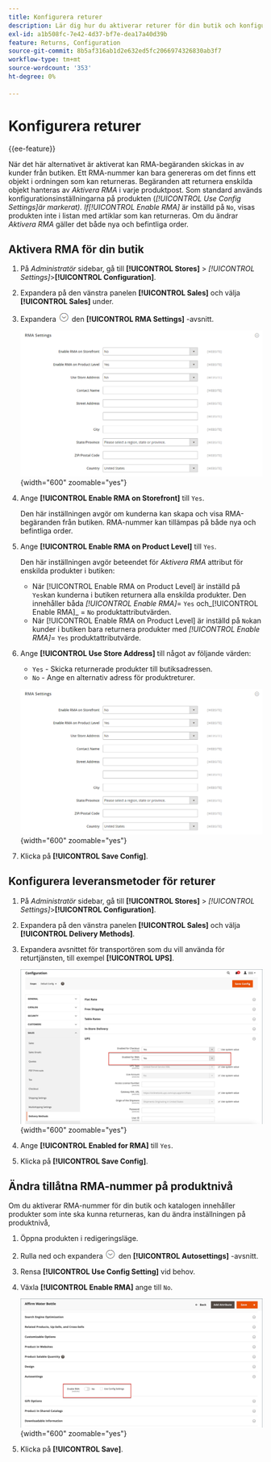 ```yaml
---
title: Konfigurera returer
description: Lär dig hur du aktiverar returer för din butik och konfigurerar de leveransmetoder som stöds.
exl-id: a1b508fc-7e42-4d37-bf7e-dea17a40d39b
feature: Returns, Configuration
source-git-commit: 8b5af316ab1d2e632ed5fc2066974326830ab3f7
workflow-type: tm+mt
source-wordcount: '353'
ht-degree: 0%

---
```


# Konfigurera returer

{{ee-feature}}

När det här alternativet är aktiverat kan RMA-begäranden skickas in av kunder från butiken. Ett RMA-nummer kan bara genereras om det finns ett objekt i ordningen som kan returneras. Begäranden att returnera enskilda objekt hanteras av _Aktivera RMA_ i varje produktpost. Som standard används konfigurationsinställningarna på produkten (_[!UICONTROL Use Config Settings]_är markerat). If_[!UICONTROL Enable RMA]_ är inställd på `No`, visas produkten inte i listan med artiklar som kan returneras. Om du ändrar _Aktivera RMA_ gäller det både nya och befintliga order.

## Aktivera RMA för din butik

1. På _Administratör_ sidebar, gå till **[!UICONTROL Stores]** > _[!UICONTROL Settings]_>**[!UICONTROL Configuration]**.

1. Expandera på den vänstra panelen **[!UICONTROL Sales]** och välja **[!UICONTROL Sales]** under.

1. Expandera ![Expansionsväljare](../assets/icon-display-expand.png) den **[!UICONTROL RMA Settings]** -avsnitt.

   ![RMA-inställningar](../configuration-reference/sales/assets/sales-rma-settings.png){width="600" zoomable="yes"}

1. Ange **[!UICONTROL Enable RMA on Storefront]** till `Yes`.

   Den här inställningen avgör om kunderna kan skapa och visa RMA-begäranden från butiken. RMA-nummer kan tillämpas på både nya och befintliga order.

1. Ange **[!UICONTROL Enable RMA on Product Level]** till `Yes`.

   Den här inställningen avgör beteendet för _Aktivera RMA_ attribut för enskilda produkter i butiken:

   - När [!UICONTROL Enable RMA on Product Level] är inställd på `Yes`kan kunderna i butiken returnera alla enskilda produkter. Den innehåller båda _[!UICONTROL Enable RMA]_= `Yes` och_[!UICONTROL Enable RMA]_ = `No` produktattributvärden.
   - När [!UICONTROL Enable RMA on Product Level] är inställd på `No`kan kunder i butiken bara returnera produkter med _[!UICONTROL Enable RMA]_= `Yes` produktattributvärde.

1. Ange **[!UICONTROL Use Store Address]** till något av följande värden:

   - `Yes` - Skicka returnerade produkter till butiksadressen.
   - `No` - Ange en alternativ adress för produktreturer.

   ![RMA-inställningar med alternativ adress](../configuration-reference/sales/assets/sales-rma-settings.png){width="600" zoomable="yes"}

1. Klicka på **[!UICONTROL Save Config]**.

## Konfigurera leveransmetoder för returer

1. På _Administratör_ sidebar, gå till **[!UICONTROL Stores]** > _[!UICONTROL Settings]_>**[!UICONTROL Configuration]**.

1. Expandera på den vänstra panelen **[!UICONTROL Sales]** och välja **[!UICONTROL Delivery Methods]**.

1. Expandera avsnittet för transportören som du vill använda för returtjänsten, till exempel **[!UICONTROL UPS]**.

   ![Aktivera RMA-tjänst för transportföretag](./assets/rma-delivery-method.png){width="600" zoomable="yes"}

1. Ange **[!UICONTROL Enabled for RMA]** till `Yes`.

1. Klicka på **[!UICONTROL Save Config]**.

## Ändra tillåtna RMA-nummer på produktnivå

Om du aktiverar RMA-nummer för din butik och katalogen innehåller produkter som inte ska kunna returneras, kan du ändra inställningen på produktnivå,

1. Öppna produkten i redigeringsläge.

1. Rulla ned och expandera ![Expansionsväljare](../assets/icon-display-expand.png) den **[!UICONTROL Autosettings]** -avsnitt.

1. Rensa **[!UICONTROL Use Config Setting]** vid behov.

1. Växla **[!UICONTROL Enable RMA]** ange till `No`.

   ![Inaktivera RMA för en produkt](./assets/product-advanced-autosettings-enable-rma.png){width="600" zoomable="yes"}

1. Klicka på **[!UICONTROL Save]**.
